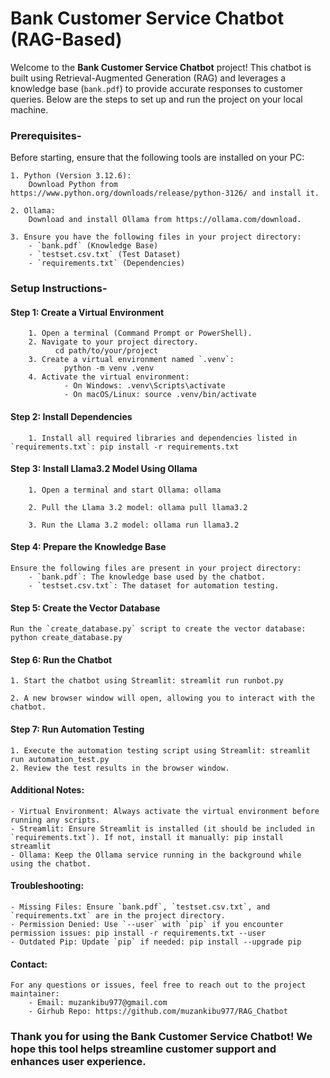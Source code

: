 # Bank Customer Service Chatbot (RAG-Based)

Welcome to the **Bank Customer Service Chatbot** project! This chatbot is built using Retrieval-Augmented Generation (RAG) and leverages a knowledge base (`bank.pdf`) to provide accurate responses to customer queries. Below are the steps to set up and run the project on your local machine.

### Prerequisites-

Before starting, ensure that the following tools are installed on your PC:

    1. Python (Version 3.12.6):  
        Download Python from https://www.python.org/downloads/release/python-3126/ and install it.

    2. Ollama:  
        Download and install Ollama from https://ollama.com/download.

    3. Ensure you have the following files in your project directory:
        - `bank.pdf` (Knowledge Base)
        - `testset.csv.txt` (Test Dataset)
        - `requirements.txt` (Dependencies)

### Setup Instructions-

#### Step 1: Create a Virtual Environment
        1. Open a terminal (Command Prompt or PowerShell).
        2. Navigate to your project directory.
              cd path/to/your/project
        3. Create a virtual environment named `.venv`:
                python -m venv .venv
        4. Activate the virtual environment:
                - On Windows: .venv\Scripts\activate
                - On macOS/Linux: source .venv/bin/activate

#### Step 2: Install Dependencies
        1. Install all required libraries and dependencies listed in `requirements.txt`: pip install -r requirements.txt
   

#### Step 3: Install Llama3.2 Model Using Ollama
        1. Open a terminal and start Ollama: ollama
   
        2. Pull the Llama 3.2 model: ollama pull llama3.2
   
        3. Run the Llama 3.2 model: ollama run llama3.2

#### Step 4: Prepare the Knowledge Base
    Ensure the following files are present in your project directory:
        - `bank.pdf`: The knowledge base used by the chatbot.
        - `testset.csv.txt`: The dataset for automation testing.

#### Step 5: Create the Vector Database
    Run the `create_database.py` script to create the vector database: python create_database.py

#### Step 6: Run the Chatbot
    1. Start the chatbot using Streamlit: streamlit run runbot.py

    2. A new browser window will open, allowing you to interact with the chatbot.

#### Step 7: Run Automation Testing
    1. Execute the automation testing script using Streamlit: streamlit run automation_test.py
    2. Review the test results in the browser window.

#### Additional Notes:
    - Virtual Environment: Always activate the virtual environment before running any scripts.
    - Streamlit: Ensure Streamlit is installed (it should be included in `requirements.txt`). If not, install it manually: pip install streamlit
    - Ollama: Keep the Ollama service running in the background while using the chatbot.

#### Troubleshooting:
    - Missing Files: Ensure `bank.pdf`, `testset.csv.txt`, and `requirements.txt` are in the project directory.
    - Permission Denied: Use `--user` with `pip` if you encounter permission issues: pip install -r requirements.txt --user
    - Outdated Pip: Update `pip` if needed: pip install --upgrade pip

#### Contact:
    For any questions or issues, feel free to reach out to the project maintainer:
        - Email: muzankibu977@gmail.com 
        - Girhub Repo: https://github.com/muzankibu977/RAG_Chatbot

### Thank you for using the **Bank Customer Service Chatbot**! We hope this tool helps streamline customer support and enhances user experience.
